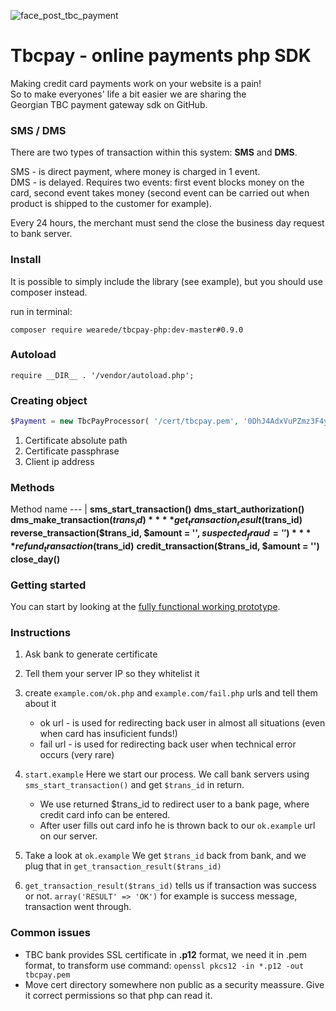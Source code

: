 ![face_post_tbc_payment](https://cloud.githubusercontent.com/assets/8479569/7435079/5aebe7cc-f051-11e4-8ee1-d85b0e36a8a9.jpg)

# Tbcpay - online payments php SDK

Making credit card payments work on your website is a pain!  
So to make everyones' life a bit easier we are sharing the  
Georgian TBC payment gateway sdk on GitHub.

### SMS / DMS

There are two types of transaction within this system: **SMS** and **DMS**.

SMS - is direct payment, where money is charged in 1 event.  
DMS - is delayed. Requires two events: first event blocks money on the card, second event takes money (second event can be carried out when product is shipped to the customer for example).

Every 24 hours, the merchant must send the close the business day request to bank server.

### Install

It is possible to simply include the library (see example), but you should use composer instead.

run in terminal:

```
composer require wearede/tbcpay-php:dev-master#0.9.0
```

### Autoload

```
require __DIR__ . '/vendor/autoload.php';
```

### Creating object

```php
$Payment = new TbcPayProcessor( '/cert/tbcpay.pem', '0DhJ4AdxVuPZmz3F4y', $_SERVER['REMOTE_ADDR'] );
```
1. Certificate absolute path
2. Certificate passphrase
3. Client ip address

### Methods

Method name
--- |
**sms_start_transaction()**
**dms_start_authorization()**
**dms_make_transaction($trans_id)**
**get_transaction_result($trans_id)**
**reverse_transaction($trans_id, $amount = '', $suspected_fraud = '')**
**refund_transaction($trans_id)**
**credit_transaction($trans_id, $amount = '')**
**close_day()**

### Getting started

You can start by looking at the [fully functional working prototype](https://github.com/wearede/tbcpay-php-example).

### Instructions

1. Ask bank to generate certificate
2. Tell them your server IP so they whitelist it
3. create `example.com/ok.php` and `example.com/fail.php` urls and tell them about it
   * ok url - is used for redirecting back user in almost all situations (even when card has insuficient funds!)
   * fail url - is used for redirecting back user when technical error occurs (very rare)

1. `start.example` Here we start our process. We call bank servers using `sms_start_transaction()` and get `$trans_id` in return.
   * We use returned $trans_id to redirect user to a bank page, where credit card info can be entered.
   * After user fills out card info he is thrown back to our `ok.example` url on our server.
2. Take a look at `ok.example` We get `$trans_id` back from bank, and we plug that in `get_transaction_result($trans_id)`
3. `get_transaction_result($trans_id)` tells us if transaction was success or not. `array('RESULT' => 'OK')` for example is success message, transaction went through.

### Common issues

- TBC bank provides SSL certificate in **.p12** format, we need it in .pem format, to transform use command: `openssl pkcs12 -in *.p12 -out tbcpay.pem`
- Move cert directory somewhere non public as a security meassure. Give it correct permissions so that php can read it.
